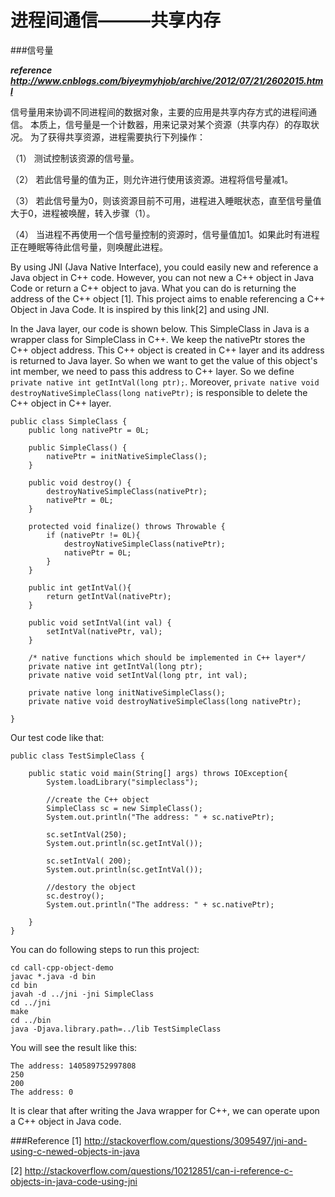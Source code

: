 进程间通信———共享内存
========
###信号量

***reference http://www.cnblogs.com/biyeymyhjob/archive/2012/07/21/2602015.html***

信号量用来协调不同进程间的数据对象，主要的应用是共享内存方式的进程间通信。
本质上，信号量是一个计数器，用来记录对某个资源（共享内存）的存取状况。
为了获得共享资源，进程需要执行下列操作：

（1） 测试控制该资源的信号量。 

（2） 若此信号量的值为正，则允许进行使用该资源。进程将信号量减1。 

（3） 若此信号量为0，则该资源目前不可用，进程进入睡眠状态，直至信号量值大于0，进程被唤醒，转入步骤（1）。 

（4） 当进程不再使用一个信号量控制的资源时，信号量值加1。如果此时有进程正在睡眠等待此信号量，则唤醒此进程。 	　　 


By using JNI (Java Native Interface), you could easily new and reference a Java object in C++ code. However, you can not new a C++ object in Java Code or return a C++ object to java. What you can do is returning the address of the C++ object [1]. This project aims to enable referencing a C++ Object in Java Code. It is inspired by this link[2] and using JNI.

In the Java layer, our code is shown below. This SimpleClass in Java is a wrapper class for SimpleClass in C++. We keep the nativePtr stores the C++ object address. This C++ object is created in C++ layer and its address is returned to Java layer. So when we want to get the value of this object's int member, we need to pass this address to C++ layer. So we define` private native int getIntVal(long ptr);`. Moreover, `private native void destroyNativeSimpleClass(long nativePtr);` is responsible to delete the C++ object in C++ layer.

	public class SimpleClass {
	    public long nativePtr = 0L;

	    public SimpleClass() {
	        nativePtr = initNativeSimpleClass();
	    }

	    public void destroy() {
	        destroyNativeSimpleClass(nativePtr);
	        nativePtr = 0L;
	    }

	    protected void finalize() throws Throwable {
	    	if (nativePtr != 0L){
	    		destroyNativeSimpleClass(nativePtr);
	    		nativePtr = 0L;
	    	}
	    }

	    public int getIntVal(){
	    	return getIntVal(nativePtr);
	    }
	    
	    public void setIntVal(int val) {
	    	setIntVal(nativePtr, val);
	    }
	    
	    /* native functions which should be implemented in C++ layer*/
	    private native int getIntVal(long ptr);
	    private native void setIntVal(long ptr, int val);

	    private native long initNativeSimpleClass();
	    private native void destroyNativeSimpleClass(long nativePtr);

	}


Our test code like that:
	
	public class TestSimpleClass {

	    public static void main(String[] args) throws IOException{
	    	System.loadLibrary("simpleclass"); 
	    	
	    	//create the C++ object
	    	SimpleClass sc = new SimpleClass();
	    	System.out.println("The address: " + sc.nativePtr);
	    	
	    	sc.setIntVal(250);
	    	System.out.println(sc.getIntVal());
	    
	    	sc.setIntVal( 200);
	    	System.out.println(sc.getIntVal());
	    	
	    	//destory the object
	    	sc.destroy();
	    	System.out.println("The address: " + sc.nativePtr);
	    
	    }
	}



You can do following steps to run this project:

	cd call-cpp-object-demo
	javac *.java -d bin
	cd bin
	javah -d ../jni -jni SimpleClass
	cd ../jni
	make
	cd ../bin
	java -Djava.library.path=../lib TestSimpleClass
	
You will see the result like this:

	The address: 140589752997808
	250
	200
	The address: 0

It is clear that after writing the Java wrapper for C++, we can operate upon a C++ object in Java code. 


###Reference
[1] http://stackoverflow.com/questions/3095497/jni-and-using-c-newed-objects-in-java

[2] http://stackoverflow.com/questions/10212851/can-i-reference-c-objects-in-java-code-using-jni	
	
	

